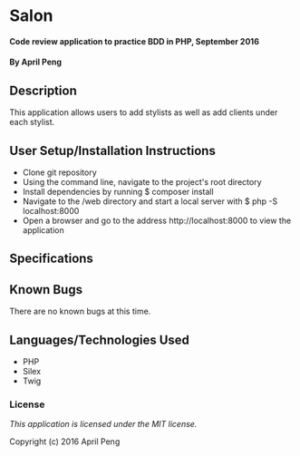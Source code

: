# Salon #

#### Code review application to practice BDD in PHP, September 2016

#### By April Peng

## Description ##

This application allows users to add stylists as well as add clients under each stylist.

## User Setup/Installation Instructions ##

* Clone git repository
* Using the command line, navigate to the project's root directory
* Install dependencies by running $ composer install
* Navigate to the /web directory and start a local server with $ php -S localhost:8000
* Open a browser and go to the address http://localhost:8000 to view the application

## Specifications ##

<!-- * Add, save, and get a Cuisine type.
    * input1: "Mac and Cheese"
    * output: "Mac and Cheese"

* Edit a Cuisine type.
    * input1: "Mac & Cheese"
    * output: "Mac & Cheese"

* Delete a Cuisine type.
    * input1: delete "Mac & Cheese"
    * output: ""

* Add, save, and get a Restaurant.
    * input1: "Macaroon Grill"
    * output: "Macaroon Grill"

* Edit a Restaurant.
    * input1: "Macaroni Grill"
    * output: "Macaroni Grill"

* Delete a Restaurant.
    * input1: delete "Macaroni Grill"
    * output: ""

* Return restaurants within a Cuisine type.
    * input1: "Mac & Cheese"
    * output: "Macaroni Grill" -->

## Known Bugs ##

There are no known bugs at this time.

## Languages/Technologies Used ##

* PHP
* Silex
* Twig

### License ###

*This application is licensed under the MIT license.*

Copyright (c) 2016 April Peng
